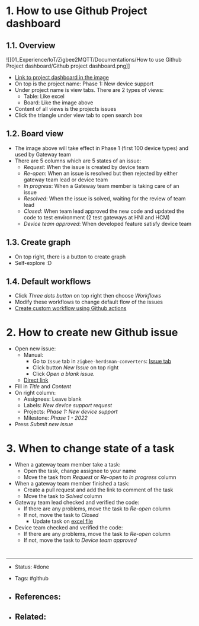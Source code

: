# 1. How to use Github Project dashboard

## 1.1. Overview
![[01_Experience/IoT/Zigbee2MQTT/Documentations/How to use Github Project dashboard/Github project dashboard.png]]

- [Link to project dashboard in the image](https://github.com/orgs/ViettelIoTLaboratory/projects/1/views/3)
- On top is the project name: Phase 1: New device support
- Under project name is view tabs. There are 2 types of views:
	- Table: Like excel
	- Board: Like the image above
- Content of all views is the projects issues
- Click the triangle under view tab to open search box

## 1.2. Board view
- The image above will take effect in Phase 1 (first 100 device types) and used by Gateway team
- There are 5 columns which are 5 states of an issue:
	- *Request*: When the issue is created by device team
	- *Re-open*: When an issue is resolved but then rejected by either gateway team lead or device team
	- *In progress*: When a Gateway team member is taking care of an issue
	- *Resolved*: When the issue is solved, waiting for the review of team lead
	- *Closed*: When team lead approved the new code and updated the code to test environment (2 test gateways at HNI and HCM)
	- *Device team approved*: When developed feature satisfy device team

## 1.3. Create graph
- On top right, there is a button to create graph
- Self-explore :D

## 1.4. Default workflows
- Click *Three dots button* on top right then choose *Workflows*
- Modify these workflows to change default flow of the issues
- [Create custom workflow using Github actions](https://docs.github.com/en/actions/quickstart)


# 2. How to create new Github issue
- Open new issue:
	- Manual:
		- Go to `Issue` tab in `zigbee-herdsman-converters`: [Issue tab](https://github.com/ViettelIoTLaboratory/zigbee-herdsman-converters/issues)
		- Click button *New Issue* on top right
		- Click *Open a blank issue.*
	- [Direct link](https://github.com/ViettelIoTLaboratory/zigbee-herdsman-converters/issues/new)
- Fill in *Title* and *Content*
- On right column:
	- Assignees: Leave blank
	- Labels: *New device support request*
	- Projects: *Phase 1: New device support*
	- Milestone: *Phase 1 - 2022*
- Press *Submit new issue*



# 3. When to change state of a task

- When a gateway team member take a task:
	- Open the task, change assignee to your name
	- Move the task from *Request* or *Re-open* to *In progress* column
- When a gateway team member finished a task:
	- Create a pull request and add the link to comment of the task
	- Move the task to *Solved* column
- Gateway team lead checked and verified the code:
	- If there are any problems, move the task to *Re-open* column
	- If not, move the task to *Closed*
		- Update task on [excel file](https://docs.google.com/spreadsheets/d/1oWEILMFegl2e3MyBsZe2oohcmRNCRdro/edit)
- Device team checked and verified the code:
	- If there are any problems, move the task to *Re-open* column
	- If not, move the task to *Device team approved*





#

---
- Status: #done

- Tags: #github

- References:
	- 

- Related:
	- 
